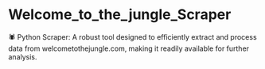 # Welcome_to_the_jungle_Scraper
🕷️ Python Scraper: A robust tool designed to efficiently extract and process data from welcometothejungle.com, making it readily available for further analysis.
